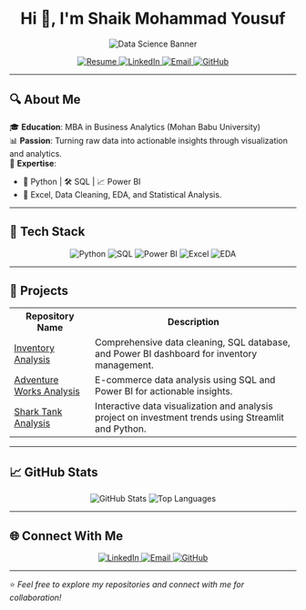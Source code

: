 <h1 align="center">Hi 👋, I'm Shaik Mohammad Yousuf</h1>
<p align="center">
  <img src="A_professional_and_clean_banner_for_a_GitHub_profi.png" alt="Data Science Banner" />
</p>

<p align="center">
  <a href="https://github.com/Shaik7981/README.md">
    <img src="https://img.shields.io/badge/Resume-blue?style=for-the-badge&logo=adobeacrobatreader&logoColor=white" alt="Resume">
  </a>
  <a href="https://www.linkedin.com/in/shaik-mohammad-yousuf-738b24280">
    <img src="https://img.shields.io/badge/LinkedIn-blue?style=for-the-badge&logo=linkedin&logoColor=white" alt="LinkedIn">
  </a>
  <a href="mailto:shaikyusuf390@gmail.com">
    <img src="https://img.shields.io/badge/Email-red?style=for-the-badge&logo=gmail&logoColor=white" alt="Email">
  </a>
  <a href="https://github.com/Shaik7981">
    <img src="https://img.shields.io/badge/GitHub-black?style=for-the-badge&logo=github&logoColor=white" alt="GitHub">
  </a>
</p>

---

## 🔍 About Me
🎓 **Education**: MBA in Business Analytics (Mohan Babu University)  
📊 **Passion**: Turning raw data into actionable insights through visualization and analytics.  
🌟 **Expertise**:
- 🐍 Python | 🛠 SQL | 📈 Power BI
- 🧮 Excel, Data Cleaning, EDA, and Statistical Analysis.

---

## 🚀 Tech Stack
<p align="center">
  <img src="https://img.shields.io/badge/Python-3776AB?style=for-the-badge&logo=python&logoColor=white" alt="Python">
  <img src="https://img.shields.io/badge/SQL-003B57?style=for-the-badge&logo=postgresql&logoColor=white" alt="SQL">
  <img src="https://img.shields.io/badge/PowerBI-F2C811?style=for-the-badge&logo=powerbi&logoColor=black" alt="Power BI">
  <img src="https://img.shields.io/badge/Excel-217346?style=for-the-badge&logo=microsoftexcel&logoColor=white" alt="Excel">
  <img src="https://img.shields.io/badge/EDA-FF7F50?style=for-the-badge" alt="EDA">
</p>

---

## 📂 Projects

<table align="center">
  <tr>
    <th>Repository Name</th>
    <th>Description</th>
  </tr>
  <tr>
    <td><a href="https://github.com/Shaik7981/Inventory-Analysis">Inventory Analysis</a></td>
    <td>Comprehensive data cleaning, SQL database, and Power BI dashboard for inventory management.</td>
  </tr>
  <tr>
    <td><a href="https://github.com/Atulsahoo333/Adventure-Works">Adventure Works Analysis</a></td>
    <td>E-commerce data analysis using SQL and Power BI for actionable insights.</td>
  </tr>
  <tr>
    <td><a href="https://github.com/bhagyashreepatidar/Shark_tank">Shark Tank Analysis</a></td>
    <td>Interactive data visualization and analysis project on investment trends using Streamlit and Python.</td>
  </tr>
</table>

---

## 📈 GitHub Stats
<p align="center">
  <img src="https://github-readme-stats.vercel.app/api?username=Shaik7981&show_icons=true&theme=radical" alt="GitHub Stats">
  <img src="https://github-readme-stats.vercel.app/api/top-langs/?username=Shaik7981&layout=compact&theme=radical" alt="Top Languages">
</p>

---

## 🌐 Connect With Me
<p align="center">
  <a href="https://www.linkedin.com/in/shaik-mohammad-yousuf-738b24280">
    <img src="https://img.shields.io/badge/LinkedIn-blue?style=flat-square&logo=linkedin&logoColor=white" alt="LinkedIn">
  </a>
  <a href="mailto:shaikyusuf390@gmail.com">
    <img src="https://img.shields.io/badge/Email-red?style=flat-square&logo=gmail&logoColor=white" alt="Email">
  </a>
  <a href="https://github.com/Shaik7981">
    <img src="https://img.shields.io/badge/GitHub-black?style=flat-square&logo=github&logoColor=white" alt="GitHub">
  </a>
</p>

---

⭐ *Feel free to explore my repositories and connect with me for collaboration!*
